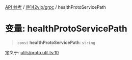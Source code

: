 [API 参考](../../../index.md) / [@142vip/grpc](../index.md) / healthProtoServicePath

# 变量: healthProtoServicePath

> `const` **healthProtoServicePath**: `string`

定义于: [utils/proto.util.ts:10](https://github.com/142vip/core-x/blob/724c9f80a9f43d7639fb0f15c0381f9ca258849b/packages/grpc/src/utils/proto.util.ts#L10)
